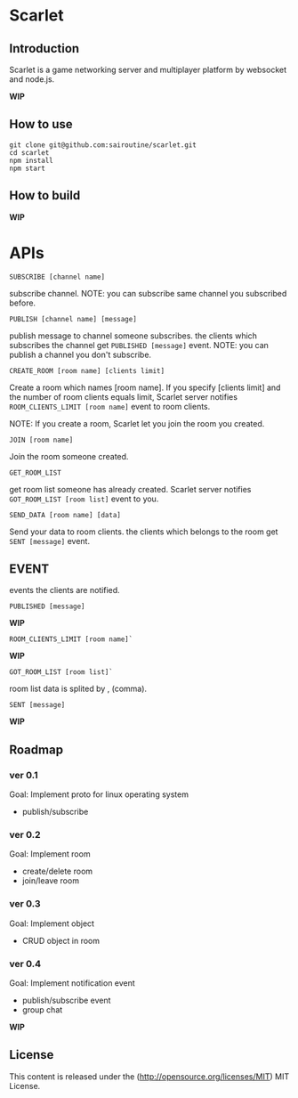 # Scarlet

## Introduction
Scarlet is a game networking server and multiplayer platform by websocket and node.js.

**WIP**

## How to use
```
git clone git@github.com:sairoutine/scarlet.git
cd scarlet
npm install
npm start
```
## How to build
**WIP**

# APIs
```
SUBSCRIBE [channel name]
```

subscribe channel.
NOTE: you can subscribe same channel you subscribed before.

```
PUBLISH [channel name] [message]
```

publish message to channel someone subscribes.
the clients which subscribes the channel get `PUBLISHED [message]` event.
NOTE: you can publish a channel you don't subscribe.


```
CREATE_ROOM [room name] [clients limit]
```

Create a room which names [room name].
If you specify [clients limit] and the number of room clients equals limit,
Scarlet server notifies `ROOM_CLIENTS_LIMIT [room name]` event to room clients.

NOTE: If you create a room, Scarlet let you join the room you created.

```
JOIN [room name]
```
Join the room someone created.

```
GET_ROOM_LIST
```
get room list someone has already created.
Scarlet server notifies `GOT_ROOM_LIST [room list]` event to you.

```
SEND_DATA [room name] [data]
```
Send your data to room clients.
the clients which belongs to the room get `SENT [message]` event.

## EVENT
events the clients are notified.

```
PUBLISHED [message]
```
**WIP**

```
ROOM_CLIENTS_LIMIT [room name]`
```
**WIP**

```
GOT_ROOM_LIST [room list]`
```
room list data is splited by , (comma).

```
SENT [message]
```
**WIP**




## Roadmap

### ver 0.1
Goal: Implement proto for linux operating system
- publish/subscribe

### ver 0.2
Goal: Implement room
- create/delete room
- join/leave room

### ver 0.3
Goal: Implement object
- CRUD object in room

### ver 0.4
Goal: Implement notification event
- publish/subscribe event
- group chat

**WIP**

## License
This content is released under the (http://opensource.org/licenses/MIT) MIT License.
